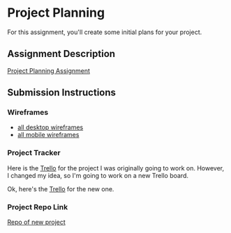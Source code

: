 # Project Planning
For this assignment, you'll create some initial plans for your project.

## Assignment Description
[Project Planning Assignment](https://education.launchcode.org/liftoff/modules/assignments/project-planning)

## Submission Instructions

### Wireframes

* [all desktop wireframes](desktop.png)
* [all mobile wireframes](mobile.png)


### Project Tracker

Here is the [Trello](https://trello.com/b/i1uZ9SaZ/vanessa-kratohvil-capstone) for the project I was originally going to work on. However, I changed my idea, so I'm going to work on a new Trello board.

Ok, here's the [Trello](https://trello.com/b/qvZHIS5W/vk-portfolio-%F0%9F%8C%BF) for the new one.

### Project Repo Link

[Repo of new project](https://github.com/piupi/vk-portfolio)

